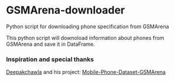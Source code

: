 # GSMArena-downloader
Python script for downloading phone specification from GSMArena

This python script will downoload information about phones from GSMArena and save it in DataFrame.

### Inspiration and special thanks
[Deepakchawla](https://github.com/Deepakchawla) and his project: [Mobile-Phone-Dataset-GSMArena](https://github.com/Deepakchawla/Mobile-Phone-Dataset-GSMArena/blob/master/README.md)
